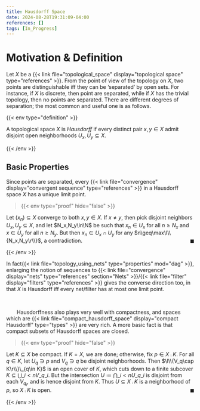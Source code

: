 ```yaml
---
title: Hausdorff Space
date: 2024-08-28T19:31:09-04:00
references: []
tags: [In_Progress]
---
```


# Motivation & Definition

Let $X$ be a {{< link file="topological_space" display="topological space" type="references" >}}. From the point of view of the topology on $X$, two points are distinguishable iff they can be ‘separated’ by open sets. For instance, if $X$ is discrete, then point are separated, while if $X$ has the trivial topology, then no points are separated. There are different degrees of separation; the most common and useful one is as follows.

{{< env type="definition" >}}

A topological space $X$ is *Hausdorff* if every distinct pair $x,y\in X$ admit disjoint open neighborhoods $U_x,U_y\subseteq X$.

{{< /env >}}

## Basic Properties

Since points are separated, every {{< link file="convergence" display="convergent sequence" type="references" >}} in a Hausdorff space $X$ has a unique limit point.

>{{< env type="proof" hide="false" >}}

Let $(x_n)\subseteq X$ converge to both $x,y\in X$. If $x\neq y$, then pick disjoint neighbors $U_x,U_y\subseteq X$, and let $N_x,N_y\in\N$ be such that $x_n\in U_x$ for all $n\geq N_x$ and $x\in U_y$ for all $n\geq N_y$. But then $x_n\in U_x\cap U_y$ for any $n\geq\max\l\\{N_x,N_y\r\\}$, a contradiction.<span style="float:right;">$\blacksquare$</span>

{{< /env >}}

In fact{{< link file="topology_using_nets" type="properties" mod="dag" >}}, enlarging the notion of sequences to {{< link file="convergence" display="nets" type="references" section="Nets" >}}/{{< link file="filter" display="filters" type="references" >}} gives the converse direction too, in that $X$ is Hausdorff iff every net/filter has at most one limit point.

<br>

&emsp;&emsp;Hausdorffness also plays very well with compactness, and spaces which are {{< link file="compact_hausdorff_space" display="compact Hausdorff" type="types" >}} are very rich. A more basic fact is that compact subsets of Hausdorff spaces are closed.

>{{< env type="proof" hide="false" >}}

Let $K\subseteq X$ be compact. If $K=X$, we are done; otherwise, fix $p\in X\comp K$. For all $q\in K$, let $U_q\ni p$ and $V_q\ni q$ be disjoint neighborhoods. Then $\l\\{V_q\cap K\r\\}\_{q\in K}$ is an open cover of $K$, which cuts down to a finite subcover $K\subseteq\bigcup\_{i<n}V\_{q\_i}$. But the intersection $U\coloneqq\bigcap\_{i<n}U\_{q\_i}$ is disjoint from each $V_{q_i}$, and is hence disjoint from $K$. Thus $U\subseteq X\comp K$ is a neighborhood of $p$, so $X\comp K$ is open.<span style="float:right;">$\blacksquare$</span>

{{< /env >}}

